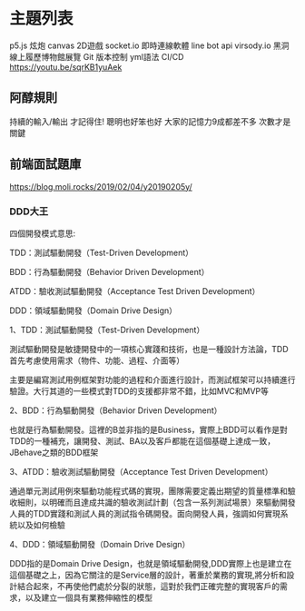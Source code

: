 # 主題列表

p5.js 炫炮
canvas 2D遊戲
socket.io 即時連線軟體
line bot api
virsody.io 黑洞 線上履歷博物館展覽
Git 版本控制
yml語法 
CI/CD
https://youtu.be/sqrKB1yuAek


## 阿醇規則
持續的輸入/輸出 才記得住!
聰明也好笨也好 大家的記憶力9成都差不多 次數才是關鍵


## 前端面試題庫
https://blog.moli.rocks/2019/02/04/y20190205y/


### DDD大王

四個開發模式意思:

TDD：測試驅動開發（Test-Driven Development）

BDD：行為驅動開發（Behavior Driven Development）

ATDD：驗收測試驅動開發（Acceptance Test Driven Development）

DDD：領域驅動開發（Domain
Drive Design）



1、TDD：測試驅動開發（Test-Driven
Development）

測試驅動開發是敏捷開發中的一項核心實踐和技術，也是一種設計方法論，TDD首先考慮使用需求（物件、功能、過程、介面等）

主要是編寫測試用例框架對功能的過程和介面進行設計，而測試框架可以持續進行驗證。大行其道的一些模式對TDD的支援都非常不錯，比如MVC和MVP等

2、BDD：行為驅動開發（Behavior
Driven Development）

也就是行為驅動開發。這裡的B並非指的是Business，實際上BDD可以看作是對TDD的一種補充，讓開發、測試、BA以及客戶都能在這個基礎上達成一致，JBehave之類的BDD框架

3、ATDD：驗收測試驅動開發（Acceptance
Test Driven Development）

通過單元測試用例來驅動功能程式碼的實現，團隊需要定義出期望的質量標準和驗收細則，以明確而且達成共識的驗收測試計劃（包含一系列測試場景）來驅動開發人員的TDD實踐和測試人員的測試指令碼開發。面向開發人員，強調如何實現系統以及如何檢驗

4、DDD：領域驅動開發（Domain
Drive Design）

DDD指的是Domain
Drive Design，也就是領域驅動開發,DDD實際上也是建立在這個基礎之上，因為它關注的是Service層的設計，著重於業務的實現,將分析和設計結合起來，不再使他們處於分裂的狀態，這對於我們正確完整的實現客戶的需求，以及建立一個具有業務伸縮性的模型
